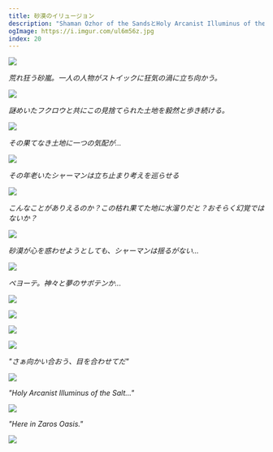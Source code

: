 ```yaml
---
title: 砂漠のイリュージョン
description: "Shaman Ozhor of the SandsとHoly Arcanist Illuminus of the Saltの物語"
ogImage: https://i.imgur.com/ul6m56z.jpg
index: 20
---
```


![](https://i.imgur.com/rS5LORd.png)

_荒れ狂う砂嵐。一人の人物がストイックに狂気の渦に立ち向かう。_

![](https://i.imgur.com/bsMj5Ax.jpg)

_謎めいたフクロウと共にこの見捨てられた土地を毅然と歩き続ける。_

![](https://i.imgur.com/0drsH7R.jpg)

_その果てなき土地に一つの気配が..._

![](https://i.imgur.com/zE9cx6L.jpg)

_その年老いたシャーマンは立ち止まり考えを巡らせる_

![](https://i.imgur.com/K8U0bLa.jpg)

_こんなことがありえるのか？この枯れ果てた地に水溜りだと？おそらく幻覚ではないか？_

![](https://i.imgur.com/74IJRAe.jpg)

_砂漠が心を惑わせようとしても、シャーマンは揺るがない..._

![](https://i.imgur.com/QOGiL4c.jpg)

_ペヨーテ。神々と夢のサボテンか..._

![](https://i.imgur.com/IQ36mQh.jpg)

![](https://i.imgur.com/Y2toQFC.jpg)

![](https://i.imgur.com/n9alXhr.jpg)

![](https://i.imgur.com/EZwyvs5.jpg)

_"さぁ向かい合おう、目を合わせてだ"_

![](https://i.imgur.com/ruZ4Ije.jpg)

_"Holy Arcanist Illuminus of the Salt..."_

![](https://i.imgur.com/ul6m56z.jpg)

_"Here in Zaros Oasis."_

![](https://i.imgur.com/jjf6JVf.jpg)
